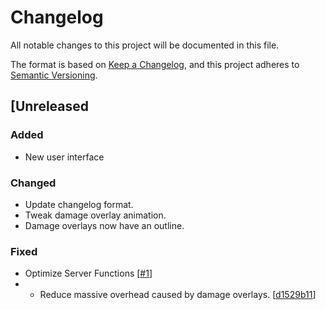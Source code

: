 # Changelog
All notable changes to this project will be documented in this file.

The format is based on [Keep a Changelog](https://keepachangelog.com/en/1.0.0/),
and this project adheres to [Semantic Versioning](https://semver.org/spec/v2.0.0.html).

## [Unreleased
### Added
- New user interface

### Changed
- Update changelog format.
- Tweak damage overlay animation.
- Damage overlays now have an outline.

### Fixed
- Optimize Server Functions [[#1](https://git.douglas-parker.com/Lavenblade/Project-Evolution/-/issues/1)]
- - Reduce massive overhead caused by damage overlays. [[d1529b11](https://git.douglas-parker.com/Lavenblade/Project-Evolution/-/commit/d1529b114bc8a46316c6b41db2d31d408776744c)]